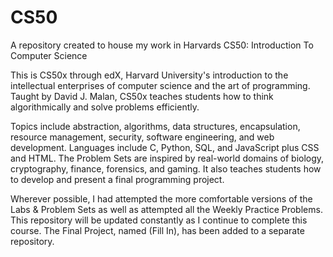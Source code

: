 # CS50
A repository created to house my work in Harvards CS50: Introduction To Computer Science


This is CS50x through edX, Harvard University's introduction to the intellectual enterprises of computer science and the art of programming. Taught by David J. Malan, CS50x teaches students how to think algorithmically and solve problems efficiently.

Topics include abstraction, algorithms, data structures, encapsulation, resource management, security, software engineering, and web development. Languages include C, Python, SQL, and JavaScript plus CSS and HTML. The Problem Sets are inspired by real-world domains of biology, cryptography, finance, forensics, and gaming. It also teaches students how to develop and present a final programming project.

Wherever possible, I had attempted the more comfortable versions of the Labs & Problem Sets as well as attempted all the Weekly Practice Problems. This repository will be updated constantly as I continue to complete this course. The Final Project, named (Fill In), has been added to a separate repository.
